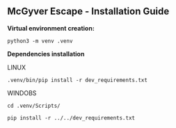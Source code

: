 ## **McGyver Escape - Installation Guide**

**Virtual environment creation:**

`python3 -m venv .venv`

**Dependencies installation**

LINUX

`.venv/bin/pip install -r dev_requirements.txt`

WINDOBS

`cd .venv/Scripts/`

`pip install -r ../../dev_requirements.txt`